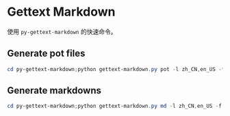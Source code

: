 # Gettext Markdown

使用 `py-gettext-markdown` 的快速命令。

## Generate pot files

```powershell
cd py-gettext-markdown;python gettext-markdown.py pot -l zh_CN,en_US -f ../ -c true;cd ../;
```

## Generate markdowns

```powershell
cd py-gettext-markdown;python gettext-markdown.py md -l zh_CN,en_US -f ../ -c true;cd ../;
```
